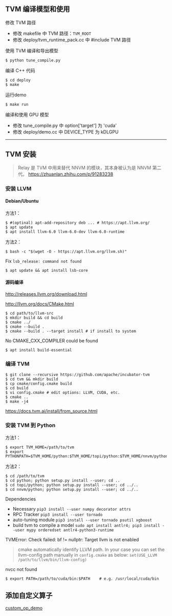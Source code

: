 
## TVM 编译模型和使用

修改 TVM 路径
- 修改 makefile 中 TVM 路径：`TVM_ROOT`
- 修改 deploy/tvm_runtime_pack.cc 中 #include TVM 路径

使用 TVM 编译和导出模型
```shell
$ python tune_compile.py
```

编译 C++ 代码

```shell
$ cd deploy
$ make
```

运行demo

```shell
$ make run
```

编译和使用 GPU 模型
- 修改 tune_compile.py 中 option['target'] 为 'cuda'
- 修改 deploy/demo.cc 中 DEVICE_TYPE 为 kDLGPU

-----

## TVM 安装

> Relay 是 TVM 中用来替代 NNVM 的模块，其本身被认为是 NNVM 第二代。 
>  https://zhuanlan.zhihu.com/p/91283238 

### 安装 LLVM

#### Debian/Ubuntu

方法1：

```shell
$ #(optinal) apt-add-repository deb ... # https://apt.llvm.org/
$ apt update
$ apt install llvm-6.0 llvm-6.0-dev llvm-6.0-runtime
```

方法2：

```shell
$ bash -c "$(wget -O - https://apt.llvm.org/llvm.sh)"
```

Fix `lsb_release: command not found`

```shell
$ apt update && apt install lsb-core
```

#### 源码编译

 http://releases.llvm.org/download.html 

 http://llvm.org/docs/CMake.html 

```shell
$ cd path/to/llvm-src
$ mkdir build && cd build
$ cmake ../
$ cmake --build .
$ cmake --build . --target install # if install to system
```

 No CMAKE_CXX_COMPILER could be found 

```shell
$ apt install build-essential
```

### 编译 TVM

```shell
$ git clone --recursive https://github.com/apache/incubator-tvm
$ cd tvm && mkdir build
$ cp cmake/config.cmake build
$ cd build
$ vi config.cmake # edit options: LLVM, CUDA, etc. 
$ cmake ..
$ make -j4
```

 https://docs.tvm.ai/install/from_source.html 

### 安装 TVM 到 Python

方法1：

```shell
$ export TVM_HOME=/path/to/tvm
$ export PYTHONPATH=$TVM_HOME/python:$TVM_HOME/topi/python:$TVM_HOME/nnvm/python:${PYTHONPATH}
```

方法2：

```shell
$ cd /path/to/tvm
$ cd python; python setup.py install --user; cd ..
$ cd topi/python; python setup.py install --user; cd ../..
$ cd nnvm/python; python setup.py install --user; cd ../..
```

Dependencies

- Necessary `pip3 install --user numpy decorator attrs`
-  RPC Tracker `pip3 install --user tornado`
-  auto-tuning module `pip3 install --user tornado psutil xgboost`
-  build tvm to compile a model `sudo apt install antlr4; pip3 install --user mypy orderedset antlr4-python3-runtime`

TVMError: Check failed: bf != nullptr: Target llvm is not enabled

>  cmake automatically identify LLVM path. In your case you can set the llvm-config path manually in `config.cmake` as below: `set(USE_LLVM /path/to/llvm/bin/llvm-config)` 

nvcc not found

```shell
$ export PATH=/path/to/cuda/bin:$PATH    # e.g. /usr/local/cuda/bin
```


## 添加自定义算子
[custom_op_demo](custom_op_demo/Readme.md)
